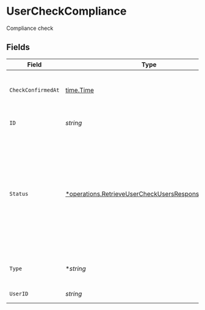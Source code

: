 # UserCheckCompliance

Compliance check


## Fields

| Field                                                                                                                                                       | Type                                                                                                                                                        | Required                                                                                                                                                    | Description                                                                                                                                                 |
| ----------------------------------------------------------------------------------------------------------------------------------------------------------- | ----------------------------------------------------------------------------------------------------------------------------------------------------------- | ----------------------------------------------------------------------------------------------------------------------------------------------------------- | ----------------------------------------------------------------------------------------------------------------------------------------------------------- |
| `CheckConfirmedAt`                                                                                                                                          | [time.Time](https://pkg.go.dev/time#Time)                                                                                                                   | :heavy_check_mark:                                                                                                                                          | Completion date and time of the COMPLIANCE check.                                                                                                           |
| `ID`                                                                                                                                                        | *string*                                                                                                                                                    | :heavy_check_mark:                                                                                                                                          | User Check unique identifier.                                                                                                                               |
| `Status`                                                                                                                                                    | [*operations.RetrieveUserCheckUsersResponse200Status](../../models/operations/retrieveusercheckusersresponse200status.md)                                   | :heavy_minus_sign:                                                                                                                                          | Final status of the COMPLIANCE check.<br/>* IN_PROGRESS - Compliance check is in progress<br/>* PASSED - Compliance check passed<br/>* FAILED - Compliance check failed |
| `Type`                                                                                                                                                      | **string*                                                                                                                                                   | :heavy_minus_sign:                                                                                                                                          | The type of check must be COMPLIANCE.                                                                                                                       |
| `UserID`                                                                                                                                                    | *string*                                                                                                                                                    | :heavy_check_mark:                                                                                                                                          | User unique identifier.                                                                                                                                     |